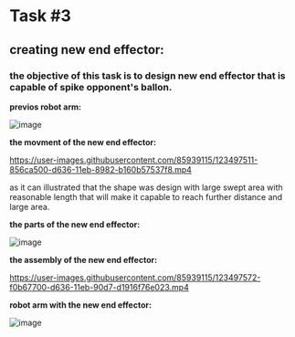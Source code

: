 # Task #3
## creating new end effector: 
### the objective of this task is to design new end effector that is capable of spike opponent's ballon.


**previos robot arm:**

![image](https://user-images.githubusercontent.com/85939115/123012827-a4b3ca00-d3cb-11eb-98a8-f601e659ca49.png)

**the movment of the new end effector:**

https://user-images.githubusercontent.com/85939115/123497511-856ca500-d636-11eb-8982-b160b57537f8.mp4

as it can illustrated that the shape was design with large swept area with reasonable length that will make it capable to reach further distance and large area.

**the parts of the new end effector:**

![image](https://user-images.githubusercontent.com/85939115/123497658-64f11a80-d637-11eb-8871-b38fb78bb640.png)


**the assembly of the new end effector:**

https://user-images.githubusercontent.com/85939115/123497572-f0b67700-d636-11eb-90d7-d1916f76e023.mp4

**robot arm with the new end effector:**

![image](https://user-images.githubusercontent.com/85939115/123497241-03c84780-d635-11eb-85d0-24bc40e8c4e6.png)

